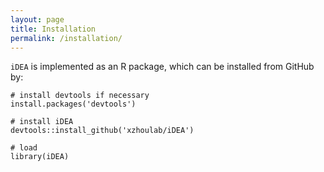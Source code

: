```yaml
---
layout: page
title: Installation
permalink: /installation/
---
```


`iDEA` is implemented as an
R package, which can be installed from GitHub by:

```{r, eval = FALSE}
# install devtools if necessary
install.packages('devtools')

# install iDEA
devtools::install_github('xzhoulab/iDEA')

# load
library(iDEA)
```
